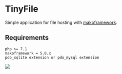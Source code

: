# TinyFile
Simple application for file hosting with [makoframework](https://makoframework.com).

## Requirements
```
php >= 7.1
makoframework = 5.0.x
pdo_sqlite extension or pdo_mysql extension
```

![](https://i.imgur.com/mZUSlZ9.gif)